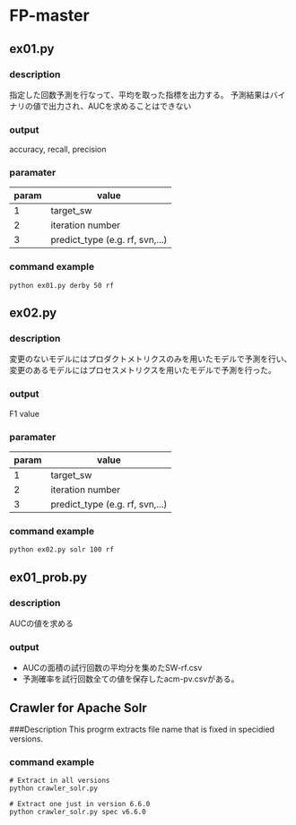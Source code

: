 # FP-master


## ex01.py

### description
指定した回数予測を行なって、平均を取った指標を出力する。
予測結果はバイナリの値で出力され、AUCを求めることはできない

### output
accuracy, recall, precision 

### paramater

| param | value                           | 
|-------|---------------------------------|
| 1     | target_sw                       |
| 2     | iteration number                |
| 3     | predict_type (e.g. rf, svn,...) |


### command example
```
python ex01.py derby 50 rf
```

## ex02.py

### description
変更のないモデルにはプロダクトメトリクスのみを用いたモデルで予測を行い、変更のあるモデルにはプロセスメトリクスを用いたモデルで予測を行った。

### output
F1 value

### paramater

| param | value                           | 
|-------|---------------------------------|
| 1     | target_sw                       |
| 2     | iteration number                |
| 3     | predict_type (e.g. rf, svn,...) |


### command example
```
python ex02.py solr 100 rf
```

## ex01_prob.py

### description
AUCの値を求める

### output
- AUCの面積の試行回数の平均分を集めたSW-rf.csv
- 予測確率を試行回数全ての値を保存したacm-pv.csvがある。


## Crawler for Apache Solr

###Description
This progrm extracts file name that is fixed in specidied versions.

### command example
```
# Extract in all versions
python crawler_solr.py

# Extract one just in version 6.6.0
python crawler_solr.py spec v6.6.0

```

